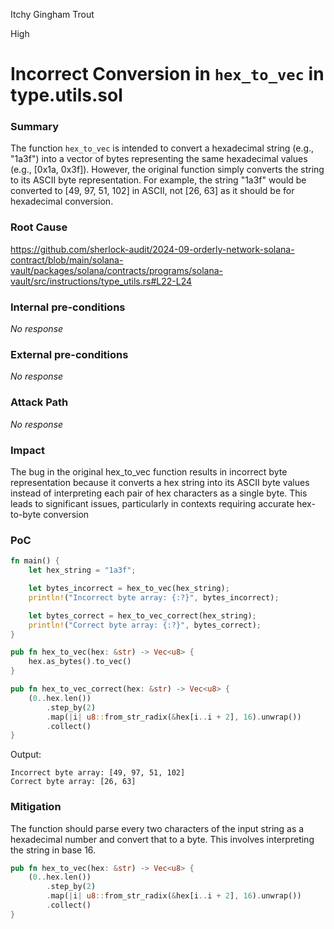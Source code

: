 Itchy Gingham Trout

High

# Incorrect Conversion in `hex_to_vec` in type.utils.sol

### Summary

 The function `hex_to_vec` is intended to convert a hexadecimal string (e.g., "1a3f") into a vector of bytes representing the same hexadecimal values (e.g., [0x1a, 0x3f]). However, the original function simply converts the string to its ASCII byte representation. For example, the string "1a3f" would be converted to [49, 97, 51, 102] in ASCII, not [26, 63] as it should be for hexadecimal conversion.



### Root Cause

https://github.com/sherlock-audit/2024-09-orderly-network-solana-contract/blob/main/solana-vault/packages/solana/contracts/programs/solana-vault/src/instructions/type_utils.rs#L22-L24

### Internal pre-conditions

_No response_

### External pre-conditions

_No response_

### Attack Path

_No response_

### Impact


The bug in the original hex_to_vec function results in incorrect byte representation because it converts a hex string into its ASCII byte values instead of interpreting each pair of hex characters as a single byte. This leads to significant issues, particularly in contexts requiring accurate hex-to-byte conversion

### PoC

```rust
fn main() {
    let hex_string = "1a3f";

    let bytes_incorrect = hex_to_vec(hex_string);
    println!("Incorrect byte array: {:?}", bytes_incorrect);

    let bytes_correct = hex_to_vec_correct(hex_string);
    println!("Correct byte array: {:?}", bytes_correct);
}

pub fn hex_to_vec(hex: &str) -> Vec<u8> {
    hex.as_bytes().to_vec()
}

pub fn hex_to_vec_correct(hex: &str) -> Vec<u8> {
    (0..hex.len())
        .step_by(2)
        .map(|i| u8::from_str_radix(&hex[i..i + 2], 16).unwrap())
        .collect()
}
```
Output: 

```shell
Incorrect byte array: [49, 97, 51, 102]
Correct byte array: [26, 63]
```

### Mitigation

The function should parse every two characters of the input string as a hexadecimal number and convert that to a byte. This involves interpreting the string in base 16.
```rust
pub fn hex_to_vec(hex: &str) -> Vec<u8> {
    (0..hex.len())
        .step_by(2)
        .map(|i| u8::from_str_radix(&hex[i..i + 2], 16).unwrap())
        .collect()
}
```
